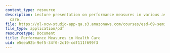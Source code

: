 ```yaml
---
content_type: resource
description: Lecture presentation on performance measures in various aspects of health
  care.
file: https://ol-ocw-studio-app-qa.s3.amazonaws.com/courses/esd-69-seminar-on-health-care-systems-innovation-fall-2010/e5eea92b9ef534f02c19cdf111f699f3_MITESD_69F10_lecture4.pdf
file_type: application/pdf
resourcetype: Document
title: Performance Measures in Health Care
uid: e5eea92b-9ef5-34f0-2c19-cdf111f699f3
---
```

